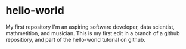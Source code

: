 # hello-world
My first repository
I'm an aspiring software developer, data scientist, mathmetition, and musician.  This is my first edit in a branch of a github repositiory, and part of the hello-world tutorial on github.
